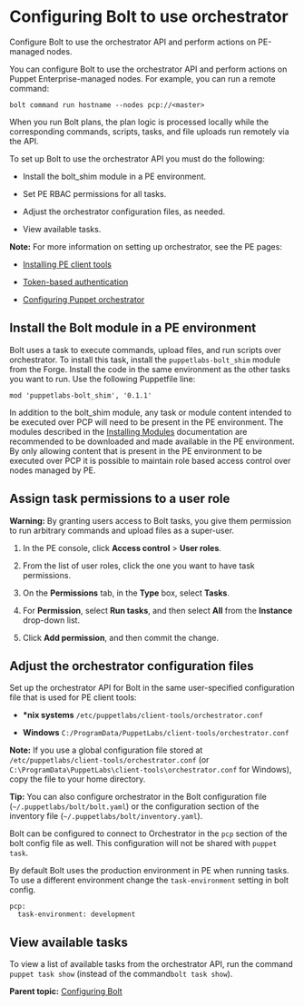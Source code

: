 # Configuring Bolt to use orchestrator

Configure Bolt to use the orchestrator API and perform actions on PE-managed nodes.

You can configure Bolt to use the orchestrator API and perform actions on Puppet Enterprise-managed nodes. For example, you can run a remote command:

```
bolt command run hostname --nodes pcp://<master> 
```

When you run Bolt plans, the plan logic is processed locally while the corresponding commands, scripts, tasks, and file uploads run remotely via the API.

To set up Bolt to use the orchestrator API you must do the following:

-   Install the bolt\_shim module in a PE environment.

-   Set PE RBAC permissions for all tasks.

-   Adjust the orchestrator configuration files, as needed.

-   View available tasks.


**Note:** For more information on setting up orchestrator, see the PE pages:

-    [Installing PE client tools](https://puppet.com/docs/pe/2018.1/installing/installing_pe_client_tools.html) 

-    [Token-based authentication](https://puppet.com/docs/pe/2018.1/rbac/rbac_token_auth_intro.html#token-based-authentication) 

-    [Configuring Puppet orchestrator](https://puppet.com/docs/pe/2018.1/orchestrator/configuring_puppet_orchestrator.html) 


## Install the Bolt module in a PE environment

Bolt uses a task to execute commands, upload files, and run scripts over orchestrator. To install this task, install the `puppetlabs-bolt_shim` module from the Forge. Install the code in the same environment as the other tasks you want to run. Use the following Puppetfile line:

```
mod 'puppetlabs-bolt_shim', '0.1.1'
```
In addition to the bolt\_shim module, any task or module content intended to be executed over PCP will need to be present in the PE environment. The modules described in the [Installing Modules](https://github.com/puppetlabs/bolt/blob/master/pre-docs/bolt_installing_modules.md#installing-modules) documentation are recommended to be downloaded and made available in the PE environment. By only allowing content that is present in the PE environment to be executed over PCP it is possible to maintain role based access control over nodes managed by PE.   

## Assign task permissions to a user role

**Warning:** By granting users access to Bolt tasks, you give them permission to run arbitrary commands and upload files as a super-user.

1.  In the PE console, click **Access control** \> **User roles**.

2.  From the list of user roles, click the one you want to have task permissions.

3.  On the **Permissions** tab, in the **Type** box, select **Tasks**.

4.  For **Permission**, select **Run tasks**, and then select **All** from the **Instance** drop-down list.

5.  Click **Add permission**, and then commit the change.


## Adjust the orchestrator configuration files

Set up the orchestrator API for Bolt in the same user-specified configuration file that is used for PE client tools:

-    **\*nix systems** `/etc/puppetlabs/client-tools/orchestrator.conf` 

-    **Windows** `C:/ProgramData/PuppetLabs/client-tools/orchestrator.conf` 


**Note:** If you use a global configuration file stored at `/etc/puppetlabs/client-tools/orchestrator.conf` \(or `C:\ProgramData\PuppetLabs\client-tools\orchestrator.conf` for Windows\), copy the file to your home directory.

**Tip:** You can also configure orchestrator in the Bolt configuration file \(`~/.puppetlabs/bolt/bolt.yaml`\) or the configuration section of the inventory file \(`~/.puppetlabs/bolt/inventory.yaml`\).

Bolt can be configured to connect to Orchestrator in the `pcp` section of the bolt config file as well. This configuration will not be shared with `puppet task`.

By default Bolt uses the production environment in PE when running tasks. To use a different environment change the `task-environment` setting in bolt config.

```
pcp:
  task-environment: development
```

## View available tasks

To view a list of available tasks from the orchestrator API, run the command `puppet task show` \(instead of the command`bolt task show`\).

**Parent topic:** [Configuring Bolt](configuring_bolt.md)

